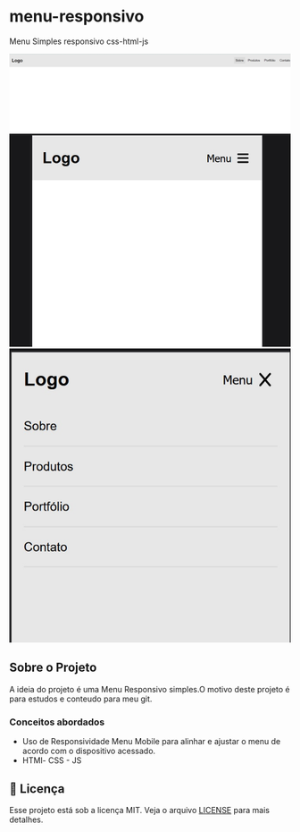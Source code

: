 # menu-responsivo
Menu Simples responsivo css-html-js

![Preview-Screens](https://github.com/frankmagalhaes/menu-responsivo/blob/master/assets/menu/menu%20sim.jpg)
![Preview-Screens](https://github.com/frankmagalhaes/menu-responsivo/blob/master/assets/menu/responsivo.jpg)
![Preview-Screens](https://github.com/frankmagalhaes/menu-responsivo/blob/master/assets/menu/responsivo-open.jpg)

## Sobre o Projeto

A ideia do projeto é uma Menu Responsivo simples.O motivo deste projeto é para estudos e conteudo  para meu git.



### Conceitos abordados

- Uso de Responsividade Menu Mobile para alinhar e ajustar o menu de acordo com o dispositivo acessado.
- HTMl- CSS - JS 



## 📝 Licença

Esse projeto está sob a licença MIT. Veja o arquivo [LICENSE](LICENSE.md) para mais detalhes.
